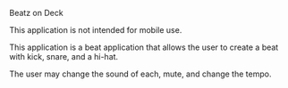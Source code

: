 Beatz on Deck

This application is not intended for mobile use.

This application is a beat application that allows the user to create a beat with kick, snare, and a hi-hat.

The user may change the sound of each, mute, and change the tempo.
